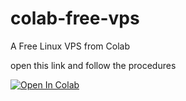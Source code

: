 # colab-free-vps
A Free Linux VPS from Colab


open this link and follow the procedures

[![Open In Colab](https://colab.research.google.com/assets/colab-badge.svg)](https://colab.research.google.com/)
